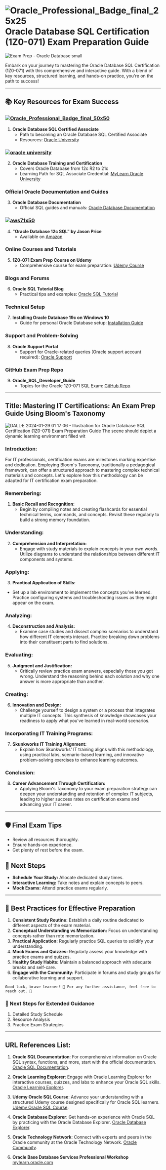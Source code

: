 # ![Oracle_Professional_Badge_final_25x25](https://github.com/skunkworksza/ken099-lunde/assets/126121348/fdb530d1-7a6e-4464-9dfb-4bb1d2715ef8) Oracle Database SQL Certification (1Z0-071) Exam Preparation Guide

![Exam Prep - Oracle Database small](https://github.com/skunkworksza/ken099-lunde/assets/126121348/2e16f45e-8e08-4db1-9a6f-9774113f2b48)


Embark on your journey to mastering the Oracle Database SQL Certification (1Z0-071) with this comprehensive and interactive guide. With a blend of key resources, structured learning, and hands-on practice, you're on the path to success!

---

## 📚 **Key Resources for Exam Success**

### [![Oracle_Professional_Badge_final_50x50](https://github.com/skunkworksza/ken099-lunde/assets/126121348/38da7aa1-7ba9-4baf-8236-04133a293697)](https://education.oracle.com/oracle-database-sql-certified-associate/trackp_457)
1. **Oracle Database SQL Certified Associate**
   - Path to becoming an Oracle Database SQL Certified Associate
   - Resources: [Oracle University](https://education.oracle.com/)

### [![oracle university](https://github.com/skunkworksza/ken099-lunde/assets/126121348/aad7362f-ef34-4df6-8e2c-fea287f5375c)](https://education.oracle.com/product/pexam_1Z0-071)
2. **Oracle Database Training and Certification**
   - Covers Oracle Database from 12c R2 to 21c
   - Learning Path for SQL Associate Credential: [MyLearn Oracle University](https://education.oracle.com/product/pexam_1Z0-071)

### Official Oracle Documentation and Guides
3. **Oracle Database Documentation**
   - Official SQL guides and manuals: [Oracle Database Documentation](https://docs.oracle.com/en/database/)

### [![aws71x50](https://github.com/skunkworksza/ken099-lunde/assets/126121348/19003335-9fa4-491e-9f80-ef6c984cb3a3)](https://a.co/d/iS7egJq) 
4. **"Oracle Database 12c SQL" by Jason Price**
   - Available on [Amazon](https://a.co/d/iS7egJq)

### Online Courses and Tutorials
5. **1Z0-071 Exam Prep Course on Udemy**
   - Comprehensive course for exam preparation: [Udemy Course](https://www.udemy.com/course/oracle-database-sql-certified-associate-1z0-071-exam-prep/)

### Blogs and Forums
6. **Oracle SQL Tutorial Blog**
   - Practical tips and examples: [Oracle SQL Tutorial](https://www.oracle.com/sql-tutorial/)

### Technical Setup
7. **Installing Oracle Database 19c on Windows 10**
   - Guide for personal Oracle Database setup: [Installation Guide](https://www.oracle.com/database/technologies/appdev/sqldeveloper-19c.html)

### Support and Problem-Solving
8. **Oracle Support Portal**
      - Support for Oracle-related queries (Oracle support account required): [Oracle Support](https://support.oracle.com/)

### GitHub Exam Prep Repo
9. **Oracle_SQL_Developer_Guide**
      - Topics for the Oracle 1Z0-071 SQL Exam: [GitHub Repo](https://github.com/)

---

## **Title: Mastering IT Certifications: An Exam Prep Guide Using Bloom's Taxonomy**

![DALL·E 2024-01-29 01 17 06 - Illustration for Oracle Database SQL Certification (1Z0-071) Exam Preparation Guide  The scene should depict a dynamic learning environment filled wit](https://github.com/skunkworksza/ken099-lunde/assets/126121348/626b0077-7264-4a32-a94d-e3776466fdc1)


### **Introduction:**
For IT professionals, certification exams are milestones marking expertise and dedication. Employing Bloom's Taxonomy, traditionally a pedagogical framework, can offer a structured approach to mastering complex technical materials and concepts. Let's explore how this methodology can be adapted for IT certification exam preparation.

### **Remembering:**
1. **Basic Recall and Recognition:**
     - Begin by compiling notes and creating flashcards for essential technical terms, commands, and concepts. Revisit these regularly to build a strong memory foundation.

### **Understanding:**
2. **Comprehension and Interpretation:**
     - Engage with study materials to explain concepts in your own words. Utilize diagrams to understand the relationships between different IT components and systems.

### **Applying:**
3. **Practical Application of Skills:**
  - Set up a lab environment to implement the concepts you've learned. Practice configuring systems and troubleshooting issues as they might appear on the exam.

### **Analyzing:**
4. **Deconstruction and Analysis:**
     - Examine case studies and dissect complex scenarios to understand how different IT elements interact. Practice breaking down problems into their constituent parts to find solutions.

### **Evaluating:**
5. **Judgment and Justification:**
     - Critically review practice exam answers, especially those you got wrong. Understand the reasoning behind each solution and why one answer is more appropriate than another.

### **Creating:**
6. **Innovation and Design:**
     - Challenge yourself to design a system or a process that integrates multiple IT concepts. This synthesis of knowledge showcases your readiness to apply what you've learned in real-world scenarios.

### **Incorporating IT Training Programs:**
7. **Skunkworks IT Training Alignment:**
     - Explain how Skunkworks' IT training aligns with this methodology, using practical labs, scenario-based learning, and innovative problem-solving exercises to enhance learning outcomes.

### **Conclusion:**
8. **Career Advancement Through Certification:**
     - Applying Bloom's Taxonomy to your exam preparation strategy can deepen your understanding and retention of complex IT subjects, leading to higher success rates on certification exams and advancing your IT career.

---

## 🛡️ **Final Exam Tips**
- Review all resources thoroughly.
- Ensure hands-on experience.
- Get plenty of rest before the exam.

## 🧭 **Next Steps**
- **Schedule Your Study:** Allocate dedicated study times.
- **Interactive Learning:** Take notes and explain concepts to peers.
- **Mock Exams:** Attend practice exams regularly.

---

## 🌟 **Best Practices for Effective Preparation**
1. **Consistent Study Routine:** Establish a daily routine dedicated to different aspects of the exam material.
2. **Conceptual Understanding vs Memorization:** Focus on understanding concepts rather than rote memorization.
3. **Practical Application:** Regularly practice SQL queries to solidify your understanding.
4. **Mock Exams and Quizzes:** Regularly assess your knowledge with practice exams and quizzes.
5. **Healthy Study Habits:** Maintain a balanced approach with adequate breaks and self-care.
6. **Engage with the Community:** Participate in forums and study groups for collaborative learning and support.

```
Good luck, brave learner! 🌠 For any further assistance, feel free to reach out. 💌
```

### 📌 Next Steps for Extended Guidance
1. Detailed Study Schedule
2. Resource Analysis
3. Practice Exam Strategies

---

## **URL References List:**

1. **Oracle SQL Documentation**: For comprehensive information on Oracle SQL syntax, functions, and more, start with the official documentation. [Oracle SQL Documentation](https://docs.oracle.com/en/database/oracle/oracle-database/19/sqlrf/index.html).

2. **Oracle Learning Explorer**: Engage with Oracle Learning Explorer for interactive courses, quizzes, and labs to enhance your Oracle SQL skills. [Oracle Learning Explorer](https://learn.oracle.com/ols/learning-path/become-an-oracle-database-sql-certified-associate/40805/44178).

3. **Udemy Oracle SQL Course**: Advance your understanding with a structured Udemy course designed specifically for Oracle SQL learners. [Udemy Oracle SQL Course](https://www.udemy.com/course/oracle-sql).

4. **Oracle Database Explorer**: Get hands-on experience with Oracle SQL by practicing with the Oracle Database Explorer. [Oracle Database Explorer](https://apex.oracle.com/en/learn/tutorials).

5. **Oracle Technology Network**: Connect with experts and peers in the Oracle community at the Oracle Technology Network. [Oracle Community](https://community.oracle.com).

6. **Oracle Base Database Services Professional Workshop** [mylearn.oracle.com](https://mylearn.oracle.com/ou/course/oracle-base-database-services-professional-workshop/122179/168384)
